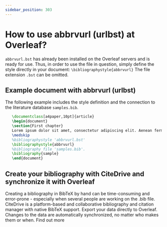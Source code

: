 ```yaml
---
sidebar_position: 303
---
```


# How to use abbrvurl (urlbst) at Overleaf?
`abbrvurl.bst` has already been installed on the Overleaf servers and is ready for use. Thus, in order to use the file in question, simply define the style directly in your document: `\bibliographystyle{abbrvurl}` The file extension `.bst` can be omitted.

## Example document with abbrvurl (urlbst)
The following example includes the style definition and the connection to the literature database `samples.bib`.
```tex
   \documentclass[a4paper,10pt]{article}
   \begin{document}
   \section{First chapter}
   Lorem ipsum dolor sit amet, consectetur adipiscing elit. Aenean fermentum justo massa, ut maximus mauris sodales et. Aenean vel elit a erat rhoncus pharetra.
   \medskip
   %bibliographystyle 'abbrvurl.bst'
   \bibliographystyle{abbrvurl}
   %bibliography file 'samples.bib'.
   \bibliography{sample}
   \end{document}
```

## Create your bibliography with CiteDrive and synchronize it with Overleaf
Creating a bibliography in BibTeX by hand can be time-consuming and error-prone - especially when several people are working on the .bib file. CiteDrive is a platform-based and collaborative bibliography and citation manager with native BibTeX support. Export your data directly to Overleaf. Changes to the data are automatically synchronized, no matter who makes them or when. Find out more